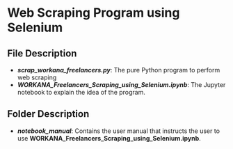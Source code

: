
# Web Scraping Program using Selenium

## File Description

* ***scrap_workana_freelancers.py***: The pure Python program to perform web scraping
* ***WORKANA_Freelancers_Scraping_using_Selenium.ipynb***: The Jupyter notebook to explain the idea of the program.

## Folder Description

* ***notebook_manual***: Contains the user manual that instructs the user to use **WORKANA_Freelancers_Scraping_using_Selenium.ipynb**.